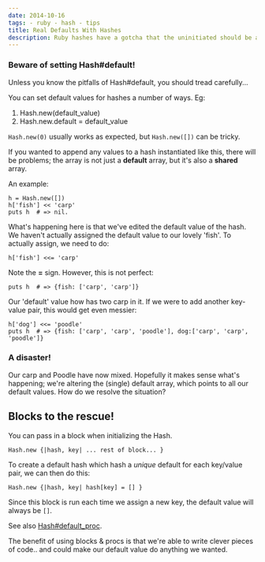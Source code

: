 ```yaml
---
date: 2014-10-16
tags: - ruby - hash - tips
title: Real Defaults With Hashes
description: Ruby hashes have a gotcha that the uninitiated should be aware of.
---
```


### Beware of setting Hash#default!

Unless you know the pitfalls of Hash#default, you should tread carefully...

You can set default values for hashes a number of ways.
Eg:

1. Hash.new(default_value)
2. Hash.new.default = default_value

`Hash.new(0)` usually works as expected, but `Hash.new([])` can be tricky.

If you wanted to append any values to a hash instantiated like this, there will be problems; the array is not just a **default** array, but it's also a **shared** array.

An example:

    h = Hash.new([])
    h['fish'] << 'carp'
    puts h  # => nil.

What's happening here is that we've edited the default value of the hash. We haven't actually assigned the default value to our lovely 'fish'.
To actually assign, we need to do:

    h['fish'] <<= 'carp'

Note the **=** sign.
However, this is not perfect:

    puts h  # => {fish: ['carp', 'carp']}

Our 'default' value how has two carp in it.
If we were to add another key-value pair, this would get even messier:

    h['dog'] <<= 'poodle'
    puts h  # => {fish: ['carp', 'carp', 'poodle'], dog:['carp', 'carp', 'poodle']}

### A disaster!

Our carp and Poodle have now mixed.
Hopefully it makes sense what's happening; we're altering the (single) default array, which points to all our default values.
How do we resolve the situation?

## Blocks to the rescue!

You can pass in a block when initializing the Hash.

    Hash.new {|hash, key| ... rest of block... }

To create a default hash which hash a _unique_ default for each key/value pair, we can then do this:

    Hash.new {|hash, key| hash[key] = [] }

Since this block is run each time we assign a new key, the default value will always be `[]`.

See also [Hash#default_proc](http://ruby-doc.org/core-2.1.3/Hash.html#method-i-default_proc-3D).

The benefit of using blocks & procs is that we're able to write clever pieces of code.. and could make our default value do anything we wanted.
